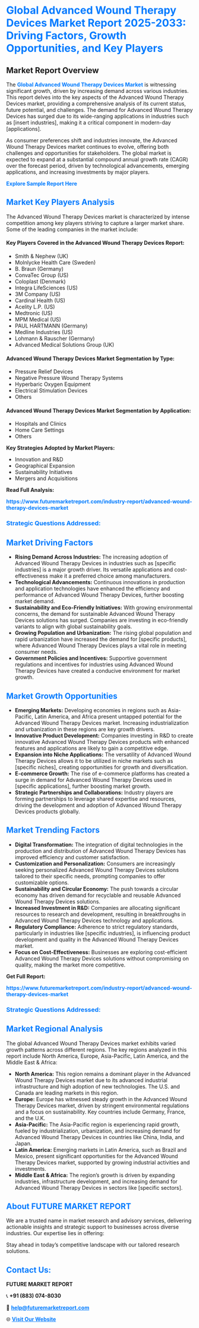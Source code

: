<h1 style="color: #007BFF;">Global Advanced Wound Therapy Devices Market Report 2025-2033: Driving Factors, Growth Opportunities, and Key Players</h1>

<section id="overview">
<h2>Market Report Overview</h2>
<p>The <a href="https://www.futuremarketreport.com/industry-report/advanced-wound-therapy-devices-market" style="color: #007BFF; text-decoration: none;"><strong>Global Advanced Wound Therapy Devices Market</strong></a> is witnessing significant growth, driven by increasing demand across various industries. This report delves into the key aspects of the Advanced Wound Therapy Devices market, providing a comprehensive analysis of its current status, future potential, and challenges. The demand for Advanced Wound Therapy Devices has surged due to its wide-ranging applications in industries such as [insert industries], making it a critical component in modern-day [applications].</p>
<p>As consumer preferences shift and industries innovate, the Advanced Wound Therapy Devices market continues to evolve, offering both challenges and opportunities for stakeholders. The global market is expected to expand at a substantial compound annual growth rate (CAGR) over the forecast period, driven by technological advancements, emerging applications, and increasing investments by major players.</p>
</section>

<section id="overview">
<p><a href="https://www.futuremarketreport.com/request-sample/reportId=53819" style="color: #007BFF; text-decoration: none;"><strong>Explore Sample Report Here</strong></a></p>
</section>

<section id="key-players">
<h2 style="color: #007BFF;">Market Key Players Analysis</h2>
<p>The Advanced Wound Therapy Devices market is characterized by intense competition among key players striving to capture a larger market share. Some of the leading companies in the market include:</p>
<h4>Key Players Covered in the Advanced Wound Therapy Devices Report:</h4>
<ul><li>Smith &amp; Nephew (UK)</li><li>Molnlycke Health Care (Sweden)</li><li>B. Braun (Germany)</li><li>ConvaTec Group (US)</li><li>Coloplast (Denmark)</li><li>Integra LifeSciences (US)</li><li>3M Company (US)</li><li>Cardinal Health (US)</li><li>Acelity L.P. (US)</li><li>Medtronic (US)</li><li>MPM Medical (US)</li><li>PAUL HARTMANN (Germany)</li><li>Medline Industries (US)</li><li>Lohmann &amp; Rauscher (Germany)</li><li>Advanced Medical Solutions Group (UK)</li></ul>
<h4>Advanced Wound Therapy Devices Market Segmentation by Type:</h4>
<ul><li>Pressure Relief Devices</li><li>Negative Pressure Wound Therapy Systems</li><li>Hyperbaric Oxygen Equipment</li><li>Electrical Stimulation Devices</li><li>Others</li></ul>

<h4>Advanced Wound Therapy Devices Market Segmentation by Application:</h4>
<ul><li>Hospitals and Clinics</li><li>Home Care Settings</li><li>Others</li></ul>
<p><strong>Key Strategies Adopted by Market Players:</strong></p>
<ul>
<li>Innovation and R&D</li>
<li>Geographical Expansion</li>
<li>Sustainability Initiatives</li>
<li>Mergers and Acquisitions</li>
</ul>
</section>

<section>
<p><strong>Read Full Analysis: </strong></p><a href="https://www.futuremarketreport.com/industry-report/advanced-wound-therapy-devices-market" style="color: #007BFF; text-decoration: none;"><strong>https://www.futuremarketreport.com/industry-report/advanced-wound-therapy-devices-market</strong></a>
<h3 style="color: #007BFF;">Strategic Questions Addressed:</h3>
</section>

<section id="driving-factors">
<h2 style="color: #007BFF;">Market Driving Factors</h2>
<ul>
<li><strong>Rising Demand Across Industries:</strong> The increasing adoption of Advanced Wound Therapy Devices in industries such as [specific industries] is a major growth driver. Its versatile applications and cost-effectiveness make it a preferred choice among manufacturers.</li>
<li><strong>Technological Advancements:</strong> Continuous innovations in production and application technologies have enhanced the efficiency and performance of Advanced Wound Therapy Devices, further boosting market demand.</li>
<li><strong>Sustainability and Eco-Friendly Initiatives:</strong> With growing environmental concerns, the demand for sustainable Advanced Wound Therapy Devices solutions has surged. Companies are investing in eco-friendly variants to align with global sustainability goals.</li>
<li><strong>Growing Population and Urbanization:</strong> The rising global population and rapid urbanization have increased the demand for [specific products], where Advanced Wound Therapy Devices plays a vital role in meeting consumer needs.</li>
<li><strong>Government Policies and Incentives:</strong> Supportive government regulations and incentives for industries using Advanced Wound Therapy Devices have created a conducive environment for market growth.</li>
</ul>
</section>

<section id="growth-opportunities">
<h2 style="color: #007BFF;">Market Growth Opportunities</h2>
<ul>
<li><strong>Emerging Markets:</strong> Developing economies in regions such as Asia-Pacific, Latin America, and Africa present untapped potential for the Advanced Wound Therapy Devices market. Increasing industrialization and urbanization in these regions are key growth drivers.</li>
<li><strong>Innovative Product Development:</strong> Companies investing in R&D to create innovative Advanced Wound Therapy Devices products with enhanced features and applications are likely to gain a competitive edge.</li>
<li><strong>Expansion into Niche Applications:</strong> The versatility of Advanced Wound Therapy Devices allows it to be utilized in niche markets such as [specific niches], creating opportunities for growth and diversification.</li>
<li><strong>E-commerce Growth:</strong> The rise of e-commerce platforms has created a surge in demand for Advanced Wound Therapy Devices used in [specific applications], further boosting market growth.</li>
<li><strong>Strategic Partnerships and Collaborations:</strong> Industry players are forming partnerships to leverage shared expertise and resources, driving the development and adoption of Advanced Wound Therapy Devices products globally.</li>
</ul>
</section>

<section id="trending-factors">
<h2 style="color: #007BFF;">Market Trending Factors</h2>
<ul>
<li><strong>Digital Transformation:</strong> The integration of digital technologies in the production and distribution of Advanced Wound Therapy Devices has improved efficiency and customer satisfaction.</li>
<li><strong>Customization and Personalization:</strong> Consumers are increasingly seeking personalized Advanced Wound Therapy Devices solutions tailored to their specific needs, prompting companies to offer customizable options.</li>
<li><strong>Sustainability and Circular Economy:</strong> The push towards a circular economy has driven demand for recyclable and reusable Advanced Wound Therapy Devices solutions.</li>
<li><strong>Increased Investment in R&D:</strong> Companies are allocating significant resources to research and development, resulting in breakthroughs in Advanced Wound Therapy Devices technology and applications.</li>
<li><strong>Regulatory Compliance:</strong> Adherence to strict regulatory standards, particularly in industries like [specific industries], is influencing product development and quality in the Advanced Wound Therapy Devices market.</li>
<li><strong>Focus on Cost-Effectiveness:</strong> Businesses are exploring cost-efficient Advanced Wound Therapy Devices solutions without compromising on quality, making the market more competitive.</li>
</ul>
</section>

<section>
<p><strong>Get Full Report: </strong></p><a href="https://www.futuremarketreport.com/industry-report/advanced-wound-therapy-devices-market" style="color: #007BFF; text-decoration: none;"><strong>https://www.futuremarketreport.com/industry-report/advanced-wound-therapy-devices-market</strong></a>
<h3 style="color: #007BFF;">Strategic Questions Addressed:</h3>
</section>


<section id="regional-analysis">
<h2 style="color: #007BFF;">Market Regional Analysis</h2>
<p>The global Advanced Wound Therapy Devices market exhibits varied growth patterns across different regions. The key regions analyzed in this report include North America, Europe, Asia-Pacific, Latin America, and the Middle East & Africa:</p>
<ul>
<li><strong>North America:</strong> This region remains a dominant player in the Advanced Wound Therapy Devices market due to its advanced industrial infrastructure and high adoption of new technologies. The U.S. and Canada are leading markets in this region.</li>
<li><strong>Europe:</strong> Europe has witnessed steady growth in the Advanced Wound Therapy Devices market, driven by stringent environmental regulations and a focus on sustainability. Key countries include Germany, France, and the U.K.</li>
<li><strong>Asia-Pacific:</strong> The Asia-Pacific region is experiencing rapid growth, fueled by industrialization, urbanization, and increasing demand for Advanced Wound Therapy Devices in countries like China, India, and Japan.</li>
<li><strong>Latin America:</strong> Emerging markets in Latin America, such as Brazil and Mexico, present significant opportunities for the Advanced Wound Therapy Devices market, supported by growing industrial activities and investments.</li>
<li><strong>Middle East & Africa:</strong> The region’s growth is driven by expanding industries, infrastructure development, and increasing demand for Advanced Wound Therapy Devices in sectors like [specific sectors].</li>
</ul>
</section>

<footer>
<h2 style="color: #007BFF;">About FUTURE MARKET REPORT</h2>
<p>We are a trusted name in market research and advisory services, delivering actionable insights and strategic support to businesses across diverse industries. Our expertise lies in offering:</p>

<p>Stay ahead in today’s competitive landscape with our tailored research solutions.</p>

<h2 style="color: #007BFF;">Contact Us:</h2>
<p><strong>FUTURE MARKET REPORT</strong></p>
<p>📞 <strong>+91 (883) 074-8030</strong></p>
<p>📧 <strong><a href="mailto:help@futuremarketreport.com" style="color: #007BFF;">help@futuremarketreport.com</a></strong></p>
<p>🌐 <strong><a href="https://www.futuremarketreport.com/" style="color: #007BFF;">Visit Our Website</a></strong></p>
</footer>